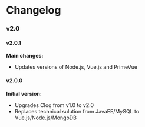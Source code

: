 # Changelog

### v2.0

#### v2.0.1

**Main changes:**

- Updates versions of Node.js, Vue.js and PrimeVue

#### v2.0.0

**Initial version:**

- Upgrades Clog from v1.0 to v2.0
- Replaces technical sulution from JavaEE/MySQL to Vue.js/Node.js/MongoDB